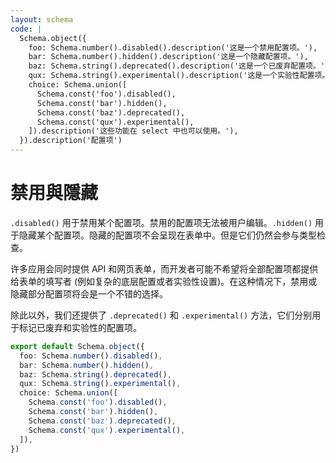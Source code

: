 ```yaml
---
layout: schema
code: |
  Schema.object({
    foo: Schema.number().disabled().description('这是一个禁用配置项。'),
    bar: Schema.number().hidden().description('这是一个隐藏配置项。'),
    baz: Schema.string().deprecated().description('这是一个已废弃配置项。'),
    qux: Schema.string().experimental().description('这是一个实验性配置项。'),
    choice: Schema.union([
      Schema.const('foo').disabled(),
      Schema.const('bar').hidden(),
      Schema.const('baz').deprecated(),
      Schema.const('qux').experimental(),
    ]).description('这些功能在 select 中也可以使用。'),
  }).description('配置项')
---
```


# 禁用與隱藏

`.disabled()` 用于禁用某个配置项。禁用的配置项无法被用户编辑。`.hidden()` 用于隐藏某个配置项。隐藏的配置项不会呈现在表单中。但是它们仍然会参与类型检查。

许多应用会同时提供 API 和网页表单，而开发者可能不希望将全部配置项都提供给表单的填写者 (例如复杂的底层配置或者实验性设置)。在这种情况下，禁用或隐藏部分配置项将会是一个不错的选择。

除此以外，我们还提供了 `.deprecated()` 和 `.experimental()` 方法，它们分别用于标记已废弃和实验性的配置项。

```ts
export default Schema.object({
  foo: Schema.number().disabled(),
  bar: Schema.number().hidden(),
  baz: Schema.string().deprecated(),
  qux: Schema.string().experimental(),
  choice: Schema.union([
    Schema.const('foo').disabled(),
    Schema.const('bar').hidden(),
    Schema.const('baz').deprecated(),
    Schema.const('qux').experimental(),
  ]),
})
```
